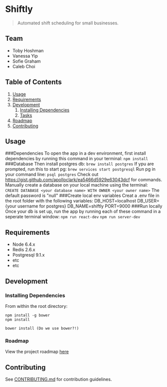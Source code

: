# Shiftly
> Automated shift scheduling for small businesses.

## Team

  - Toby Hoshman
  - Vanessa Yip
  - Sofie Graham
  - Caleb Choi


## Table of Contents

1. [Usage](#Usage)
1. [Requirements](#requirements)
1. [Development](#development)
    1. [Installing Dependencies](#installing-dependencies)
    1. [Tasks](#tasks)
1. [Roadmap](#roadmap)
1. [Contributing](#contributing)

## Usage
###Dependencies
To open the app in a dev environment, first install dependencies by running this command in your terminal:
`npm install`
###Database
Then install postgres db:
`brew install postgres`
If ypu are prompted, run this to start pg: `brew services start postgresql`
Run pg in your command line:
`psql postgres`
Check out https://gist.github.com/apolloclark/ea5466d5929e63043dcf for commands.
Manually create a database on your local machine using the terminal:
`CREATE DATABASE <your database name> WITH OWNER <your owner name>`
The default password is "null"
###Create local env variables
Creat a .env file in the root folder with the following variables:
DB_HOST=localhost
DB_USER={your username for postgres}
DB_NAME=shiftly
PORT=9000
###Run locally
Once your db is set up, run the app by running each of these command in a seperate terminal window:
`npm run react-dev`
`npm run server-dev`


## Requirements

- Node 6.4.x
- Redis 2.6.x
- Postgresql 9.1.x
- etc
- etc

## Development

### Installing Dependencies

From within the root directory:

```
npm install -g bower
npm install

bower install (Do we use bower?!)
```

### Roadmap

View the project roadmap [here](LINK_TO_DOC)


## Contributing

See [CONTRIBUTING.md](CONTRIBUTING.md) for contribution guidelines.